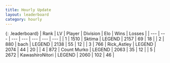 ```yaml
---
title: Hourly Update
layout: leaderboard
category: hourly
---
```


{: .leaderboard}
| Rank | LV | Player | Division | Elo | Wins | Losses |
| --- | --- | --- | --- | --- | --- | --- |
| <span data-change="1">1</span> | 1510 | <span title="ID: 353063">Sktima</span> | LEGEND | <span data-change="13">2157</span> | <span data-change="2">69</span> | <span data-change="0">18</span> |
| <span data-change="-1">2</span> | 880 | <span title="ID: 281795">bach</span> | LEGEND | <span data-change="-9">2138</span> | <span data-change="0">55</span> | <span data-change="1">12</span> |
| <span data-change="0">3</span> | 766 | <span title="ID: 466583">Rick_Astley</span> | LEGEND | <span data-change="0">2074</span> | <span data-change="0">44</span> | <span data-change="0">20</span> |
| <span data-change="4">4</span> | 872 | <span title="ID: 498323">Count Murko</span> | LEGEND | <span data-change="14">2063</span> | <span data-change="2">35</span> | <span data-change="0">12</span> |
| <span data-change="-1">5</span> | 2672 | <span title="ID: 164871">KawashiroNitori</span> | LEGEND | <span data-change="0">2060</span> | <span data-change="0">102</span> | <span data-change="0">46</span> |